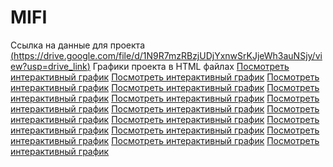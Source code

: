 # MIFI

Ссылка на данные для проекта [(https://drive.google.com/file/d/1N9R7mzRBzjUDjYxnwSrKJjeWh3auNSjy/view?usp=drive_link)](https://drive.google.com/file/d/1N9R7mzRBzjUDjYxnwSrKJjeWh3auNSjy/view?usp=drive_link) 
Графики проекта в HTML файлах 
[Посмотреть интерактивный график](https://raw.githubusercontent.com/Elenami15/MIFI/a32262ad1cde56c865fb7d317507cc65e1814565/graph.html)
[Посмотреть интерактивный график](https://raw.githubusercontent.com/Elenami15/MIFI/a32262ad1cde56c865fb7d317507cc65e1814565/graph1.html)
[Посмотреть интерактивный график](https://raw.githubusercontent.com/Elenami15/MIFI/a32262ad1cde56c865fb7d317507cc65e1814565/graph10.html)
[Посмотреть интерактивный график](https://raw.githubusercontent.com/Elenami15/MIFI/a32262ad1cde56c865fb7d317507cc65e1814565/graph11.html)
[Посмотреть интерактивный график](https://raw.githubusercontent.com/Elenami15/MIFI/a32262ad1cde56c865fb7d317507cc65e1814565/graph12.html)
[Посмотреть интерактивный график](https://raw.githubusercontent.com/Elenami15/MIFI/a32262ad1cde56c865fb7d317507cc65e1814565/graph13.html)
[Посмотреть интерактивный график](https://raw.githubusercontent.com/Elenami15/MIFI/a32262ad1cde56c865fb7d317507cc65e1814565/graph2.html)
[Посмотреть интерактивный график](https://raw.githubusercontent.com/Elenami15/MIFI/a32262ad1cde56c865fb7d317507cc65e1814565/graph3.html)
[Посмотреть интерактивный график](https://raw.githubusercontent.com/Elenami15/MIFI/a32262ad1cde56c865fb7d317507cc65e1814565/graph4.html)
[Посмотреть интерактивный график](https://raw.githubusercontent.com/Elenami15/MIFI/a32262ad1cde56c865fb7d317507cc65e1814565/graph5.html)
[Посмотреть интерактивный график](https://raw.githubusercontent.com/Elenami15/MIFI/a32262ad1cde56c865fb7d317507cc65e1814565/graph6.html)
[Посмотреть интерактивный график](https://raw.githubusercontent.com/Elenami15/MIFI/a32262ad1cde56c865fb7d317507cc65e1814565/graph7.html)
[Посмотреть интерактивный график](https://raw.githubusercontent.com/Elenami15/MIFI/a32262ad1cde56c865fb7d317507cc65e1814565/graph8.html)
[Посмотреть интерактивный график](https://raw.githubusercontent.com/Elenami15/MIFI/a32262ad1cde56c865fb7d317507cc65e1814565/graph9.html)
[Посмотреть интерактивный график](https://raw.githubusercontent.com/Elenami15/MIFI/a32262ad1cde56c865fb7d317507cc65e1814565/graphbox.html)

